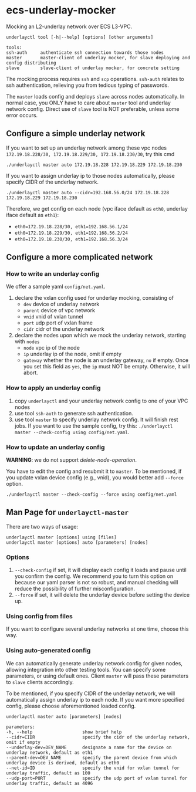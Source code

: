 # ecs-underlay-mocker

Mocking an L2-underlay network over ECS L3-VPC.

```
underlayctl tool [-h|--help] [options] [other arguments]
 
tools:
ssh-auth     authenticate ssh connection towards those nodes
master       master-client of underlay mocker, for slave deploying and config distributing
slave        slave-client of underlay mocker, for concrete setting
```

The mocking process requires `ssh` and `scp` operations. `ssh-auth` relates to 
ssh authentication, relieving you from tedious typing of passwords.

The `master` loads config and deploys `slave` across nodes automatically. 
In normal case, you ONLY have to care about `master` tool and underlay network config. 
Direct use of `slave` tool is NOT preferable, unless some error occurs.

## Configure a simple underlay network

If you want to set up an underlay network among these vpc nodes
`172.19.18.228/30, 172.19.18.229/30, 172.19.18.230/30`,  try this cmd
```shell
./underlayctl master auto 172.19.18.228 172.19.18.229 172.19.18.230
```
If you want to assign underlay ip to those nodes automatically, please specify 
CIDR of the underlay network.
```shell
./underlayctl master auto --cidr=192.168.56.0/24 172.19.18.228 172.19.18.229 172.19.18.230
```
Therefore, we get config on each node (vpc iface default as `eth0`, underlay iface default as `eth1`):
- `eth0=172.19.18.228/30, eth1=192.168.56.1/24`
- `eth0=172.19.18.229/30, eth1=192.168.56.2/24`
- `eth0=172.19.18.230/30, eth1=192.168.56.3/24`

## Configure a more complicated network

### How to write an underlay config

We offer a sample yaml `config/net.yaml`.
1. declare the vxlan config used for underlay mocking, consisting of
    - `dev` device of underlay network
    - `parent` device of vpc network
    - `vnid` vnid of vxlan tunnel
    - `port` udp port of vxlan frame
    - `cidr` cidr of the underlay network
2. declare the nodes upon which we mock the underlay network, starting with `nodes`
    - `node` vpc ip of the node
    - `ip` underlay ip of the node, omit if empty
    - `gateway` whether the node is an underlay gateway, `no` if empty. 
      Once you set this field as `yes`, the `ip` must NOT be empty. 
      Otherwise, it will abort.

### How to apply an underlay config

1. copy `underlayctl` and your underlay network config to one of your VPC nodes
2. use tool `ssh-auth` to generate ssh authentication.
3. use tool `master` to specify underlay network config. It will finish rest jobs.
   If you want to use the sample config, try this: `./underlayctl master --check-config using config/net.yaml`.


### How to update an underlay config
**WARNING**: we do not support _delete-node-operation_.

You have to edit the config and resubmit it to `master`. To be mentioned, if you
update vxlan device config (e.g., vnid), you would better add `--force` option.

```shell
./underlayctl master --check-config --force using config/net.yaml
```

## Man Page for `underlayctl-master`

There are two ways of usage:
```
underlayctl master [options] using [files]
underlayctl master [options] auto [parameters] [nodes]
```
### Options
1. `--check-config` if set, it will display each config it loads and pause until
   you confirm the config. We recommend you to turn this option on because our yaml
   parser is not so robust, and manual checking will reduce the possibility of further
   misconfiguration.
2. `--force` if set, it will delete the underlay device before setting the device up.

### Using config from files

If you want to configure several underlay networks at one time, choose this way.

### Using auto-generated config

We can automatically generate underlay network config for given nodes, allowing integration
into other testing tools. You can specify some parameters, or using default ones. Client `master` will pass
these parameters to `slave` clients accordingly.

To be mentioned, if you specify CIDR of the underlay network, we will automatically
assign underlay ip to each node. If you want more specified config, please choose aforementioned loaded config.

```
underlayctl master auto [parameters] [nodes]
 
parameters:
-h, --help                   show brief help
--cidr=CIDR                  specify the cidr of the underlay network, omit if empty
--underlay-dev=DEV_NAME      designate a name for the device on underlay network, default as eth1
--parent-dev=DEV_NAME        specify the parent device from which underlay device is derived, default as eth0
--net-id=ID                  specify the vnid for vxlan tunnel for underlay traffic, default as 100
--udp-port=PORT              specify the udp port of vxlan tunnel for underlay traffic, default as 4096
```